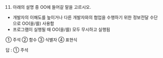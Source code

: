11. 아래의 설명 중 OO에 들어갈 말을 고르시오.

- 개발자의 이해도를 높이거나 다른 개발자와의 협업을 수행하기 위한 정보전달 수단으로 OO(을/를) 사용함
- 프로그램이 실행될 때 OO(을/를) 모두 무시하고 실행됨

① 주석 ② 함수 ③ 식별자 ④ 표현식

답 : ① 주석
